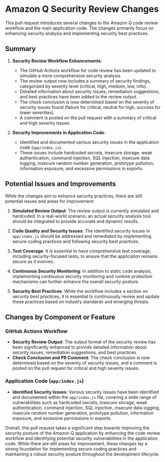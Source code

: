 # Amazon Q Security Review Changes

This pull request introduces several changes to the Amazon Q code review workflow and the main application code. The changes primarily focus on enhancing security analysis and implementing security best practices.

## Summary

1. **Security Review Workflow Enhancements**:
   - The GitHub Actions workflow for code review has been updated to simulate a more comprehensive security analysis.
   - The review output now includes a summary of security findings, categorized by severity level (critical, high, medium, low, info).
   - Detailed information about security issues, remediation suggestions, and best practices have been added to the review output.
   - The check conclusion is now determined based on the severity of security issues found (failure for critical, neutral for high, success for lower severities).
   - A comment is posted on the pull request with a summary of critical and high severity issues.

2. **Security Improvements in Application Code**:
   - Identified and documented various security issues in the application code (`app/index.js`).
   - These issues include hardcoded secrets, insecure storage, weak authentication, command injection, SQL injection, insecure data logging, insecure random number generation, prototype pollution, information exposure, and excessive permissions in exports.

## Potential Issues and Improvements

While the changes aim to enhance security practices, there are still potential issues and areas for improvement:

1. **Simulated Review Output**: The review output is currently simulated and hardcoded. In a real-world scenario, an actual security analysis tool should be integrated to provide accurate and dynamic results.

2. **Code Quality and Security Issues**: The identified security issues in `app/index.js` should be addressed and remediated by implementing secure coding practices and following security best practices.

3. **Test Coverage**: It is essential to have comprehensive test coverage, including security-focused tests, to ensure that the application remains secure as it evolves.

4. **Continuous Security Monitoring**: In addition to static code analysis, implementing continuous security monitoring and runtime protection mechanisms can further enhance the overall security posture.

5. **Security Best Practices**: While the workflow includes a section on security best practices, it is essential to continuously review and update these practices based on industry standards and emerging threats.

## Changes by Component or Feature

### GitHub Actions Workflow

- **Security Review Output**: The output format of the security review has been significantly enhanced to provide detailed information about security issues, remediation suggestions, and best practices.
- **Check Conclusion and PR Comment**: The check conclusion is now determined based on the severity of security issues, and a comment is posted on the pull request for critical and high severity issues.

### Application Code (`app/index.js`)

- **Identified Security Issues**: Various security issues have been identified and documented within the `app/index.js` file, covering a wide range of vulnerabilities such as hardcoded secrets, insecure storage, weak authentication, command injection, SQL injection, insecure data logging, insecure random number generation, prototype pollution, information exposure, and excessive permissions in exports.

Overall, this pull request takes a significant step towards improving the security posture of the Amazon Q application by enhancing the code review workflow and identifying potential security vulnerabilities in the application code. While there are still areas for improvement, these changes lay a strong foundation for implementing secure coding practices and maintaining a robust security posture throughout the development lifecycle.